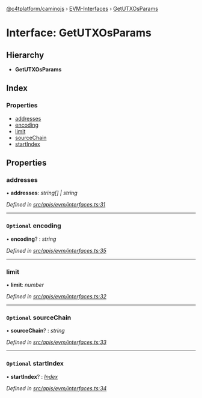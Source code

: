 [@c4tplatform/caminojs](../api.md) › [EVM-Interfaces](../modules/evm_interfaces.md) › [GetUTXOsParams](evm_interfaces.getutxosparams.md)

# Interface: GetUTXOsParams

## Hierarchy

* **GetUTXOsParams**

## Index

### Properties

* [addresses](evm_interfaces.getutxosparams.md#addresses)
* [encoding](evm_interfaces.getutxosparams.md#optional-encoding)
* [limit](evm_interfaces.getutxosparams.md#limit)
* [sourceChain](evm_interfaces.getutxosparams.md#optional-sourcechain)
* [startIndex](evm_interfaces.getutxosparams.md#optional-startindex)

## Properties

###  addresses

• **addresses**: *string[] | string*

*Defined in [src/apis/evm/interfaces.ts:31](https://github.com/chain4travel/caminojs/blob/ac57b5af/src/apis/evm/interfaces.ts#L31)*

___

### `Optional` encoding

• **encoding**? : *string*

*Defined in [src/apis/evm/interfaces.ts:35](https://github.com/chain4travel/caminojs/blob/ac57b5af/src/apis/evm/interfaces.ts#L35)*

___

###  limit

• **limit**: *number*

*Defined in [src/apis/evm/interfaces.ts:32](https://github.com/chain4travel/caminojs/blob/ac57b5af/src/apis/evm/interfaces.ts#L32)*

___

### `Optional` sourceChain

• **sourceChain**? : *string*

*Defined in [src/apis/evm/interfaces.ts:33](https://github.com/chain4travel/caminojs/blob/ac57b5af/src/apis/evm/interfaces.ts#L33)*

___

### `Optional` startIndex

• **startIndex**? : *[Index](common_interfaces.index.md)*

*Defined in [src/apis/evm/interfaces.ts:34](https://github.com/chain4travel/caminojs/blob/ac57b5af/src/apis/evm/interfaces.ts#L34)*
